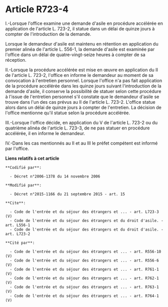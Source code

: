 # Article R723-4

I.-Lorsque l'office examine une demande d'asile en procédure accélérée en application de l'article L. 723-2, il statue dans
un délai de quinze jours à compter de l'introduction de la demande. 

Lorsque le demandeur d'asile est maintenu en rétention en application du premier alinéa de l'article L. 556-1, la demande
d'asile est examinée par l'office dans un délai de quatre-vingt-seize heures à compter de sa réception. 

II.-Lorsque la procédure accélérée est mise en œuvre en application du II de l'article L. 723-2, l'office en informe le
demandeur au moment de sa convocation à l'entretien personnel. Lorsque l'office n'a pas fait application de la procédure
accélérée dans les quinze jours suivant l'introduction de la demande d'asile, il conserve la possibilité de statuer selon
cette procédure à l'issue de l'entretien personnel s'il constate que le demandeur d'asile se trouve dans l'un des cas prévus
au II de l'article L. 723-2. L'office statue alors dans un délai de quinze jours à compter de l'entretien. La décision de
l'office mentionne qu'il statue selon la procédure accélérée. 

III.-Lorsque l'office décide, en application du V de l'article L. 723-2 ou du quatrième alinéa de l'article L. 723-3, de ne
pas statuer en procédure accélérée, il en informe le demandeur. 

IV.-Dans les cas mentionnés au II et au III le préfet compétent est informé par l'office.

**Liens relatifs à cet article**

	**Codifié par**:

	  - Décret n°2006-1378 du 14 novembre 2006

	**Modifié par**:

	  - Décret n°2015-1166 du 21 septembre 2015 - art. 15

	**Cite**:

	  - Code de l'entrée et du séjour des étrangers et ... - art. L723-3 (V)
	  - Code de l'entrée et du séjour des étrangers et du droit d'asile. - art. L556-1
	  - Code de l'entrée et du séjour des étrangers et du droit d'asile. - art. L723-2

	**Cité par**:

	  - Code de l'entrée et du séjour des étrangers et ... - art. R556-10 (V)
	  - Code de l'entrée et du séjour des étrangers et ... - art. R556-6 (V)
	  - Code de l'entrée et du séjour des étrangers et ... - art. R761-1 (V)
	  - Code de l'entrée et du séjour des étrangers et ... - art. R762-1 (V)
	  - Code de l'entrée et du séjour des étrangers et ... - art. R763-1 (V)
	  - Code de l'entrée et du séjour des étrangers et ... - art. R764-1 (V)
